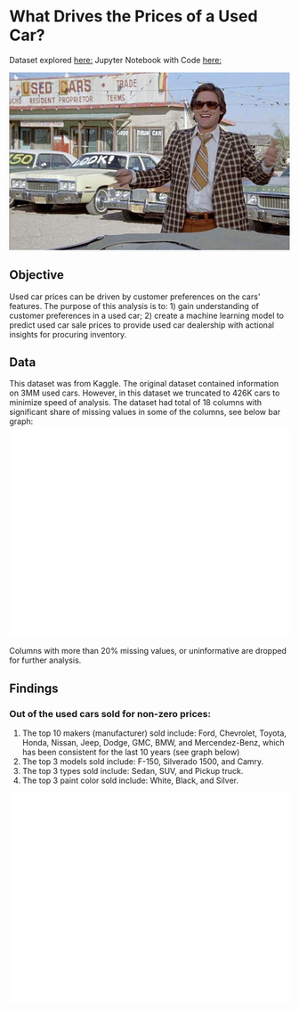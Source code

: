 # What Drives the Prices of a Used Car? 
Dataset explored [here:](https://github.com/jing-li528/Used_car_sales/blob/main/data.zip)
Jupyter Notebook with Code [here:](https://github.com/jing-li528/Used_car_sales/blob/main/used_car_sales_prediction.ipynb) 

![](kurt.jpeg)

## Objective 
Used car prices can be driven by customer preferences on the cars' features. The purpose of this analysis is to: 1) gain understanding of customer preferences in a used car; 2) create a machine learning model to predict used car sale prices to provide used car dealership with actional insights for procuring inventory. 

## Data
This dataset was from Kaggle. The original dataset contained information on 3MM used cars. However, in this dataset we truncated to 426K cars to minimize speed of analysis. 
The dataset had total of 18 columns with significant share of missing values in some of the columns, see below bar graph: 
![](missing_values.png)

Columns with more than 20% missing values, or uninformative are dropped for further analysis. 

## Findings
### Out of the used cars sold for non-zero prices: 
1. The top 10 makers (manufacturer) sold include: Ford, Chevrolet, Toyota, Honda, Nissan, Jeep, Dodge, GMC, BMW, and Mercendez-Benz, which has been consistent for the last 10 years (see graph below)
2. The top 3 models sold include: F-150, Silverado 1500, and Camry.
3. The top 3 types sold include: Sedan, SUV, and Pickup truck.
4. The top 3 paint color sold include: White, Black, and Silver.

![](sales_by_manufacturer_last_10_yr.png)
